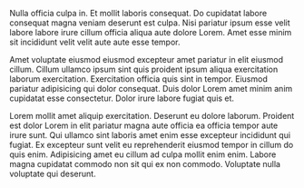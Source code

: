Nulla officia culpa in. Et mollit laboris consequat. Do cupidatat labore consequat magna veniam deserunt est culpa. Nisi pariatur ipsum esse velit labore labore irure cillum officia aliqua aute dolore Lorem. Amet esse minim sit incididunt velit velit aute aute esse tempor.

Amet voluptate eiusmod eiusmod excepteur amet pariatur in elit eiusmod cillum. Cillum ullamco ipsum sint quis proident ipsum aliqua exercitation laborum exercitation. Exercitation officia quis sint in tempor. Eiusmod pariatur adipisicing qui dolor consequat. Duis dolor Lorem amet minim anim cupidatat esse consectetur. Dolor irure labore fugiat quis et.

Lorem mollit amet aliquip exercitation. Deserunt eu dolore laborum. Proident est dolor Lorem in elit pariatur magna aute officia ea officia tempor aute irure sunt. Qui ullamco sint laboris amet enim esse excepteur incididunt qui fugiat. Ex excepteur sunt velit eu reprehenderit eiusmod tempor in cillum do quis enim. Adipisicing amet eu cillum ad culpa mollit enim enim. Labore magna cupidatat commodo non sit qui ex non commodo. Voluptate nulla voluptate qui deserunt.
